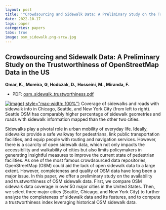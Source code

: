 ```yaml
---
layout: post
title: '"Crowdsourcing and Sidewalk Data: A Preliminary Study on the Trustworthiness of OpenStreetMap Data in the US"'
date: 2022-10-17
tags: paper
categories: papers
tabs: true
image: osm_sidewalk.png-srcw.jpg
---
```


## Crowdsourcing and Sidewalk Data: A Preliminary Study on the Trustworthiness of OpenStreetMap Data in the US
**Omar, K., Moreira, G, Hodczak, D., Hosseini, M., Miranda, F.**
- PDF: [osm_sidewalk_trustworthiness.pdf](/documents/osm_sidewalk_trustworthiness.pdf)


[![image](https://www.evl.uic.edu/output/originals/osm_sidewalk.png-srcw.jpg){:style="max-width: 100%"}](https://www.evl.uic.edu/output/originals/osm_sidewalk.png-srcw.jpg)
Coverage of sidewalks and roads with sidewalk info in Chicago, Seattle, and New York City (from left to right). Seattle OSM has comparably higher percentage of sidewalk geometries and roads with sidewalk information mapped than the other two cities.

Sidewalks play a pivotal role in urban mobility of everyday life. Ideally, sidewalks provide a safe walkway for pedestrians, link public transportation facilities, and equip people with routing and navigation services. However, there is a scarcity of open sidewalk data, which not only impacts the accessibility and walkability of cities but also limits policymakers in generating insightful measures to improve the current state of pedestrian facilities. As one of the most famous crowdsourced data repositories, OpenStreetMap (OSM) could aid the lack of open sidewalk data to a large extent. However, completeness and quality of OSM data have long been a major issue. In this paper, we offer a preliminary study on the availability and trustworthiness of OSM sidewalk data. First, we compare OSM
sidewalk data coverage in over 50 major cities in the United States. Then, we select three major cities (Seattle, Chicago, and New York City) to further analyze the completeness of sidewalk data and its features, and to compute a trustworthiness index leveraging historical OSM sidewalk data.